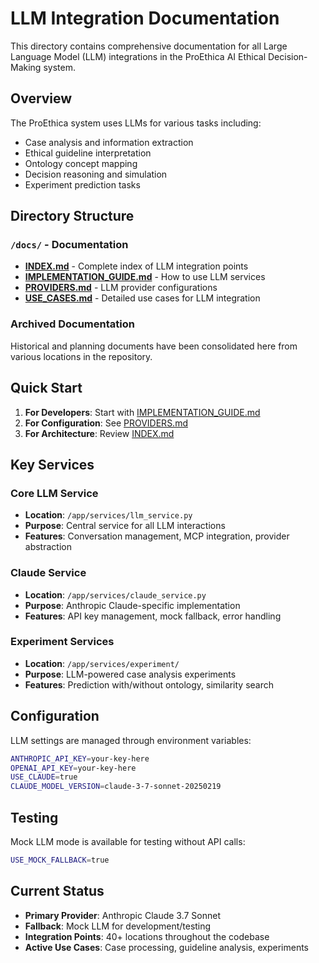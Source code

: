 # LLM Integration Documentation

This directory contains comprehensive documentation for all Large Language Model (LLM) integrations in the ProEthica AI Ethical Decision-Making system.

## Overview

The ProEthica system uses LLMs for various tasks including:
- Case analysis and information extraction
- Ethical guideline interpretation
- Ontology concept mapping
- Decision reasoning and simulation
- Experiment prediction tasks

## Directory Structure

### `/docs/` - Documentation
- **[INDEX.md](docs/INDEX.md)** - Complete index of LLM integration points
- **[IMPLEMENTATION_GUIDE.md](docs/IMPLEMENTATION_GUIDE.md)** - How to use LLM services
- **[PROVIDERS.md](docs/PROVIDERS.md)** - LLM provider configurations
- **[USE_CASES.md](docs/USE_CASES.md)** - Detailed use cases for LLM integration

### Archived Documentation
Historical and planning documents have been consolidated here from various locations in the repository.

## Quick Start

1. **For Developers**: Start with [IMPLEMENTATION_GUIDE.md](docs/IMPLEMENTATION_GUIDE.md)
2. **For Configuration**: See [PROVIDERS.md](docs/PROVIDERS.md)
3. **For Architecture**: Review [INDEX.md](docs/INDEX.md)

## Key Services

### Core LLM Service
- **Location**: `/app/services/llm_service.py`
- **Purpose**: Central service for all LLM interactions
- **Features**: Conversation management, MCP integration, provider abstraction

### Claude Service
- **Location**: `/app/services/claude_service.py`
- **Purpose**: Anthropic Claude-specific implementation
- **Features**: API key management, mock fallback, error handling

### Experiment Services
- **Location**: `/app/services/experiment/`
- **Purpose**: LLM-powered case analysis experiments
- **Features**: Prediction with/without ontology, similarity search

## Configuration

LLM settings are managed through environment variables:
```bash
ANTHROPIC_API_KEY=your-key-here
OPENAI_API_KEY=your-key-here
USE_CLAUDE=true
CLAUDE_MODEL_VERSION=claude-3-7-sonnet-20250219
```

## Testing

Mock LLM mode is available for testing without API calls:
```bash
USE_MOCK_FALLBACK=true
```

## Current Status

- **Primary Provider**: Anthropic Claude 3.7 Sonnet
- **Fallback**: Mock LLM for development/testing
- **Integration Points**: 40+ locations throughout the codebase
- **Active Use Cases**: Case processing, guideline analysis, experiments
